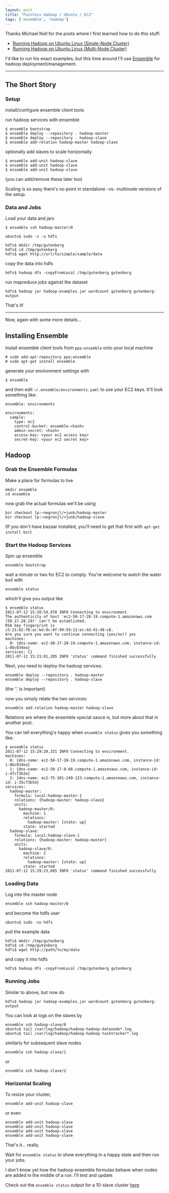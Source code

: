 ```yaml
---
layout: post
title: "Painless Hadoop / Ubuntu / EC2"
tags: ['ensemble', 'hadoop']
---
```



Thanks Michael Noll for the posts where I first learned how to do this stuff:

- [Running Hadoop on Ubuntu Linux (Single-Node Cluster)](http://www.michael-noll.com/tutorials/running-hadoop-on-ubuntu-linux-single-node-cluster/)
- [Running Hadoop on Ubuntu Linux (Multi-Node Cluster)](http://www.michael-noll.com/tutorials/running-hadoop-on-ubuntu-linux-multi-node-cluster/)

I'd like to run his exact examples, but this time around I'll use 
[Ensemble](http://ensemble.ubuntu.com/) for hadoop deployment/management.

---

## The Short Story

### Setup

install/configure ensemble client tools

run hadoop services with ensemble

    $ ensemble bootstrap
    $ ensemble deploy --repository . hadoop-master
    $ ensemble deploy --repository . hadoop-slave
    $ ensemble add-relation hadoop-master hadoop-slave

optionally add slaves to scale horizontally

    $ ensemble add-unit hadoop-slave
    $ ensemble add-unit hadoop-slave
    $ ensemble add-unit hadoop-slave

(you can add/remove these later too)

Scaling is so easy there's no point in standalone -vs- multinode 
versions of the setup.


### Data and Jobs

Load your data and jars

    $ ensemble ssh hadoop-master/0

    ubuntu$ sudo -s -u hdfs

    hdfs$ mkdir /tmp/gutenberg
    hdfs$ cd /tmp/gutenberg
    hdfs$ wget http://url/to/simple/sample/data

copy the data into hdfs
 
    hdfs$ hadoop dfs -copyFromLocal /tmp/gutenberg gutenberg

run mapreduce jobs against the dataset

    hdfs$ hadoop jar hadoop-examples.jar wordcount gutenberg gutenberg-output


That's it!

---

Now, again with some more details...


## Installing Ensemble

Install ensemble client tools from `ppa:ensemble` onto your local machine

    # sudo add-apt-repository ppa:ensemble
    # sudo apt-get install ensemble

generate your environment settings with

    $ ensemble

and then edit `~/.ensemble/environments.yaml` to use your EC2 keys.
It'll look something like:

    ensemble: environments

    environments:
      sample:
        type: ec2
        control-bucket: ensemble-<hash>
        admin-secret: <hash>
        access-key: <your ec2 access key>
        secret-key: <your ec2 secret key>



## Hadoop


### Grab the Ensemble Formulas

Make a place for formulas to live

    mkdir ensemble
    cd ensemble

now grab the actual formulas we'll be using

    bzr checkout lp:~negronjl/+junk/hadoop-master
    bzr checkout lp:~negronjl/+junk/hadoop-slave

(If you don't have bazaar installed, you'll need to get that
first with `apt-get install bzr`)


### Start the Hadoop Services

Spin up ensemble

    ensemble bootstrap

wait a minute or two for EC2 to comply.
You're welcome to watch the water boil with

    ensemble status

which'll give you output like

    $ ensemble status
    2011-07-12 15:20:54,978 INFO Connecting to environment.
    The authenticity of host 'ec2-50-17-28-19.compute-1.amazonaws.com (50.17.28.19)' can't be established.
    RSA key fingerprint is c5:21:62:f0:ac:bd:9c:0f:99:59:12:ec:4d:41:48:c8.
    Are you sure you want to continue connecting (yes/no)? yes
    machines:
      0: {dns-name: ec2-50-17-28-19.compute-1.amazonaws.com, instance-id: i-8bc034ea}
    services: {}
    2011-07-12 15:21:01,205 INFO 'status' command finished successfully


Next, you need to deploy the hadoop services:

    ensemble deploy --repository . hadoop-master
    ensemble deploy --repository . hadoop-slave

(the '.' is important)

now you simply relate the two services:

    ensemble add-relation hadoop-master hadoop-slave

Relations are where the ensemble special sauce is,
but more about that in another post.

You can tell everything's happy when `ensemble status`
gives you something like:

    $ ensemble status
    2011-07-12 15:29:20,331 INFO Connecting to environment.
    machines:
      0: {dns-name: ec2-50-17-28-19.compute-1.amazonaws.com, instance-id: i-8bc034ea}
      1: {dns-name: ec2-50-17-0-68.compute-1.amazonaws.com, instance-id: i-4fcf3b2e}
      2: {dns-name: ec2-75-101-249-123.compute-1.amazonaws.com, instance-id: i-35cf3b54}
    services:
      hadoop-master:
        formula: local:hadoop-master-1
        relations: {hadoop-master: hadoop-slave}
        units:
          hadoop-master/0:
            machine: 1
            relations:
              hadoop-master: {state: up}
            state: started
      hadoop-slave:
        formula: local:hadoop-slave-1
        relations: {hadoop-master: hadoop-master}
        units:
          hadoop-slave/0:
            machine: 2
            relations:
              hadoop-master: {state: up}
            state: started
    2011-07-12 15:29:23,685 INFO 'status' command finished successfully


### Loading Data

Log into the master node

    ensemble ssh hadoop-master/0

and become the hdfs user

    ubuntu$ sudo -su hdfs

pull the example data

    hdfs$ mkdir /tmp/gutenberg
    hdfs$ cd /tmp/gutenberg
    hdfs$ wget http://path/to/my/data

and copy it into hdfs

    hdfs$ hadoop dfs -copyFromLocal /tmp/gutenberg gutenberg


### Running Jobs

Similar to above, but now do

    hdfs$ hadoop jar hadoop-examples.jar wordcount gutenberg gutenberg-output

You can look at logs on the slaves by

    ensemble ssh hadoop-slave/0
    ubuntu$ tail /var/log/hadoop/hadoop-hadoop-datanode*.log
    ubuntu$ tail /var/log/hadoop/hadoop-hadoop-tasktracker*.log

similarly for subsequent slave nodes

    ensemble ssh hadoop-slave/1

or 

    ensemble ssh hadoop-slave/2

### Horizontal Scaling

To resize your cluster,

    ensemble add-unit hadoop-slave

or even

    ensemble add-unit hadoop-slave
    ensemble add-unit hadoop-slave
    ensemble add-unit hadoop-slave
    ensemble add-unit hadoop-slave

That's it... really.

Wait for `ensemble status` to show everything in a happy state and then run your jobs.

I don't know yet how the hadoop ensemble formulas behave when nodes are added in the middle of a run.  I'll test and update.

Check out the `ensemble status` output for a 10-slave cluster [here](http://pastebin.com/FMF3TQEJ)

